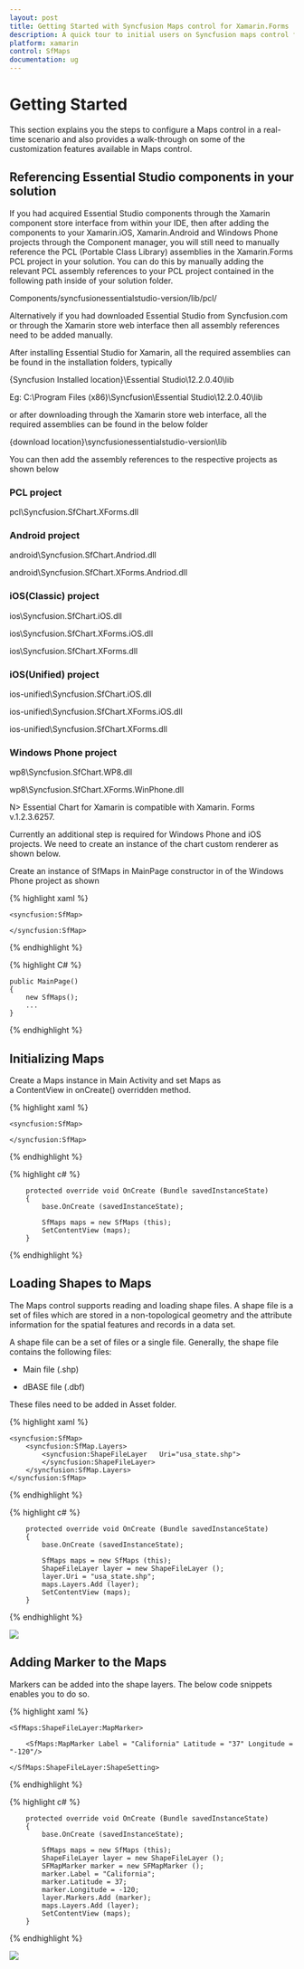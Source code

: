 ```yaml
---
layout: post
title: Getting Started with Syncfusion Maps control for Xamarin.Forms
description: A quick tour to initial users on Syncfusion maps control for Xamarin.Forms platform
platform: xamarin
control: SfMaps 
documentation: ug
---
```


# Getting Started

This section explains you the steps to configure a Maps control in a real-time scenario and also provides a walk-through on some of the customization features available in Maps control.


## Referencing Essential Studio components in your solution

If you had acquired Essential Studio components through the Xamarin component store interface from within your IDE, then after adding the components to your Xamarin.iOS, Xamarin.Android and Windows Phone projects through the Component manager, you will still need to manually reference the PCL (Portable Class Library) assemblies in the Xamarin.Forms PCL project in your solution. You can do this by manually adding the relevant PCL assembly references to your PCL project contained in the following path inside of your solution folder.  

Components/syncfusionessentialstudio-version/lib/pcl/

Alternatively if you had downloaded Essential Studio from Syncfusion.com or through the Xamarin store web interface then all assembly references need to be added manually.

After installing Essential Studio for Xamarin, all the required assemblies can be found in the installation folders, typically

{Syncfusion Installed location}\Essential Studio\12.2.0.40\lib

Eg: C:\Program Files (x86)\Syncfusion\Essential Studio\12.2.0.40\lib

or after downloading through the Xamarin store web interface, all the required assemblies can be found in the below folder

{download location}\syncfusionessentialstudio-version\lib

You can then add the assembly references to the respective projects as shown below

### PCL project

pcl\Syncfusion.SfChart.XForms.dll 

### Android project

android\Syncfusion.SfChart.Andriod.dll

android\Syncfusion.SfChart.XForms.Andriod.dll

### iOS(Classic) project

ios\Syncfusion.SfChart.iOS.dll 

ios\Syncfusion.SfChart.XForms.iOS.dll

ios\Syncfusion.SfChart.XForms.dll

### iOS(Unified) project

ios-unified\Syncfusion.SfChart.iOS.dll 

ios-unified\Syncfusion.SfChart.XForms.iOS.dll

ios-unified\Syncfusion.SfChart.XForms.dll

### Windows Phone project

wp8\Syncfusion.SfChart.WP8.dll

wp8\Syncfusion.SfChart.XForms.WinPhone.dll


N> Essential Chart for Xamarin is compatible with Xamarin. Forms v.1.2.3.6257.

Currently an additional step is required for Windows Phone and iOS projects. We need to create an instance of the chart custom renderer as shown below. 

Create an instance of SfMaps in MainPage constructor in of the Windows Phone project as shown 

{% highlight xaml %}
    
    <syncfusion:SfMap>                     
   
    </syncfusion:SfMap>    

{% endhighlight %}

{% highlight C# %}

    public MainPage()
    {
        new SfMaps();
        ...    
    }

{% endhighlight %}
 

## Initializing Maps   

Create a Maps instance in Main Activity and set Maps as a ContentView in onCreate() overridden method.

{% highlight xaml %}

    <syncfusion:SfMap>
           
    </syncfusion:SfMap>    

{% endhighlight %}

{% highlight c# %}

        protected override void OnCreate (Bundle savedInstanceState)
        {
            base.OnCreate (savedInstanceState);

            SfMaps maps = new SfMaps (this);
            SetContentView (maps);
        }

{% endhighlight %}

## Loading Shapes to Maps

The Maps control supports reading and loading shape files. A shape file is a set of files which are stored in a non-topological geometry and the attribute information for the spatial features and records in a data set. 

A shape file can be a set of files or a single file. Generally, the shape file contains the following files:

* Main file (.shp)

* dBASE file (.dbf)

These files need to be added in Asset folder.

{% highlight xaml %}

    <syncfusion:SfMap>                     
        <syncfusion:SfMap.Layers>                
            <syncfusion:ShapeFileLayer   Uri="usa_state.shp">                                    
            </syncfusion:ShapeFileLayer>           
        </syncfusion:SfMap.Layers>        
    </syncfusion:SfMap>    	        

{% endhighlight %}

{% highlight c# %}
	
        protected override void OnCreate (Bundle savedInstanceState)
        {
            base.OnCreate (savedInstanceState);

            SfMaps maps = new SfMaps (this);
            ShapeFileLayer layer = new ShapeFileLayer ();
            layer.Uri = "usa_state.shp";
            maps.Layers.Add (layer);
            SetContentView (maps);
        }

{% endhighlight %}

![](images/maps_android.png)


## Adding Marker to the Maps

Markers can be added into the shape layers. The below code snippets enables you to do so.

{% highlight xaml %}

    <SfMaps:ShapeFileLayer:MapMarker>
                
        <SfMaps:MapMarker Label = "California" Latitude = "37" Longitude = "-120"/>                
                    
    </SfMaps:ShapeFileLayer:ShapeSetting>	              

{% endhighlight %}

{% highlight c# %}
	
        protected override void OnCreate (Bundle savedInstanceState)
        {
            base.OnCreate (savedInstanceState);
            
            SfMaps maps = new SfMaps (this);
            ShapeFileLayer layer = new ShapeFileLayer ();
            SFMapMarker marker = new SFMapMarker ();
            marker.Label = "California";
            marker.Latitude = 37;
            marker.Longitude = -120;
            layer.Markers.Add (marker);  
            maps.Layers.Add (layer);            
            SetContentView (maps);
        }

{% endhighlight %}

![](images/marker_android.png) 